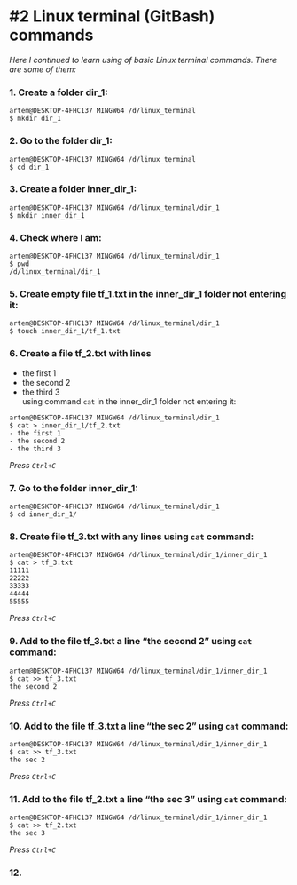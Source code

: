 # #2 Linux terminal (GitBash) commands  
*Here I continued to learn using of basic Linux terminal commands. There are some of them:*  
### 1. Create a folder dir_1:

```
artem@DESKTOP-4FHC137 MINGW64 /d/linux_terminal
$ mkdir dir_1
```

### 2. Go to the folder dir_1:

```
artem@DESKTOP-4FHC137 MINGW64 /d/linux_terminal
$ cd dir_1
```

### 3. Create a folder inner_dir_1:

```
artem@DESKTOP-4FHC137 MINGW64 /d/linux_terminal/dir_1
$ mkdir inner_dir_1
```

### 4. Check where I am: 

```
artem@DESKTOP-4FHC137 MINGW64 /d/linux_terminal/dir_1
$ pwd
/d/linux_terminal/dir_1
```

### 5. Create empty file tf_1.txt in the inner_dir_1 folder not entering it:

```
artem@DESKTOP-4FHC137 MINGW64 /d/linux_terminal/dir_1
$ touch inner_dir_1/tf_1.txt
```

### 6. Create a file tf_2.txt with lines  
- the first 1
- the second 2
- the third 3  
using command `cat` in the inner_dir_1 folder not entering it:

```
artem@DESKTOP-4FHC137 MINGW64 /d/linux_terminal/dir_1
$ cat > inner_dir_1/tf_2.txt
- the first 1
- the second 2
- the third 3
```

*Press `Ctrl+C`*

### 7. Go to the folder inner_dir_1:

```
artem@DESKTOP-4FHC137 MINGW64 /d/linux_terminal/dir_1
$ cd inner_dir_1/
```

### 8. Create file tf_3.txt with any lines using `cat` command:

```
artem@DESKTOP-4FHC137 MINGW64 /d/linux_terminal/dir_1/inner_dir_1
$ cat > tf_3.txt
11111
22222
33333
44444
55555
```

*Press `Ctrl+C`*

### 9. Add to the file tf_3.txt a line “the second 2” using `cat` command:

```
artem@DESKTOP-4FHC137 MINGW64 /d/linux_terminal/dir_1/inner_dir_1
$ cat >> tf_3.txt
the second 2
```

*Press `Ctrl+C`*

### 10. Add to the file tf_3.txt a line “the sec 2” using `cat` command:

```
artem@DESKTOP-4FHC137 MINGW64 /d/linux_terminal/dir_1/inner_dir_1
$ cat >> tf_3.txt
the sec 2
```

*Press `Ctrl+C`*

### 11. Add to the file tf_2.txt a line “the sec 3” using `cat` command:

```
artem@DESKTOP-4FHC137 MINGW64 /d/linux_terminal/dir_1/inner_dir_1
$ cat >> tf_2.txt
the sec 3
```

*Press `Ctrl+C`*

### 12. 








